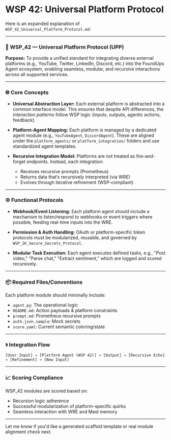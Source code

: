 # WSP 42: Universal Platform Protocol
Here is an expanded explanation of `WSP_42_Universal_Platform_Protocol.md`:

---

### **🧭 WSP\_42 — Universal Platform Protocol (UPP)**

**Purpose:**
To provide a unified standard for integrating diverse external platforms (e.g., YouTube, Twitter, LinkedIn, Discord, etc.) into the FoundUps Agent ecosystem, enabling seamless, modular, and recursive interactions across all supported services.

---

### **🌐 Core Concepts**

* **Universal Abstraction Layer:**
  Each external platform is abstracted into a common interface model. This ensures that despite API differences, the *interaction patterns* follow WSP logic (inputs, outputs, agentic actions, feedback).

* **Platform-Agent Mapping:**
  Each platform is managed by a dedicated agent module (e.g., `YouTubeAgent`, `DiscordAgent`). These are aligned under the `platform_agents/` or `platform_integration/` folders and use standardized agent templates.

* **Recursive Integration Model:**
  Platforms are not treated as fire-and-forget endpoints. Instead, each integration:

  * Receives recursive prompts (Prometheus)
  * Returns data that’s recursively interpreted (via WRE)
  * Evolves through iterative refinement (WSP-compliant)

---

### **⚙️ Functional Protocols**

* **Webhook/Event Listening:**
  Each platform agent should include a mechanism to listen/respond to webhooks or event triggers where possible, feeding real-time inputs into the WRE.

* **Permission & Auth Handling:**
  OAuth or platform-specific token protocols must be modularized, reusable, and governed by `WSP_26_Secure_Secrets_Protocol`.

* **Modular Task Execution:**
  Each agent executes defined tasks, e.g., "Post video," "Parse chat," "Extract sentiment," which are logged and scored recursively.

---

### **📦 Required Files/Conventions**

Each platform module should minimally include:

* `agent.py`: The operational logic
* `README.md`: Action payloads & platform constraints
* `prompt.md`: Prometheus recursive prompts
* `auth.json.sample`: Mock secrets
* `score.yaml`: Current semantic coloring/state

---

### **🌀 Integration Flow**

```
[User Input] → [Platform Agent (WSP 42)] → [Output] → [Recursive Echo] → [Refinement] → [New Input]
```

---

### **📈 Scoring Compliance**

WSP\_42 modules are scored based on:

* Recursion logic adherence
* Successful modularization of platform-specific quirks
* Seamless interaction with WRE and Mast memory

---

Let me know if you'd like a generated scaffold template or real module alignment check next.
